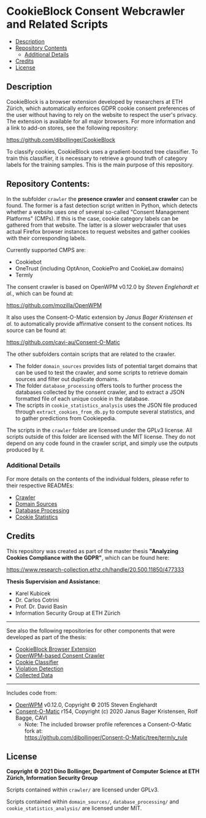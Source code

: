 # CookieBlock Consent Webcrawler and Related Scripts

* [Description](#description)
* [Repository Contents](#repository-contents)
  * [Additional Details](#additional-details)
* [Credits](#credits)
* [License](#license)

## Description

CookieBlock is a browser extension developed by researchers at ETH Zürich, 
which automatically enforces GDPR cookie consent preferences of the user without 
having to rely on the website to respect the user's privacy. The extension is 
available for all major browsers. For more information and a link to add-on stores, 
see the following repository: 

https://github.com/dibollinger/CookieBlock

To classify cookies, CookieBlock uses a gradient-boosted tree classifier. To train this 
classifier, it is necessary to retrieve a ground truth of category labels for the training 
samples. This is the main purpose of this repository.

## Repository Contents:

In the subfolder `crawler` the __presence crawler__ and __consent crawler__ can be found. 
The former is a fast detection script written in Python, which detects whether a website
uses one of several so-called "Consent Management Platforms" (CMPs). If this is the case, 
cookie category labels can be gathered from that website. The latter is a slower webcrawler
that uses actual Firefox browser instances to request websites and gather cookies with their
corresponding labels.

Currently supported CMPS are:
* Cookiebot
* OneTrust (including OptAnon, CookiePro and CookieLaw domains)
* Termly

The consent crawler is based on OpenWPM v0.12.0 by _Steven Englehardt et al._, which can be found at: 

https://github.com/mozilla/OpenWPM

It also uses the Consent-O-Matic extension by _Janus Bager Kristensen et al._ to automatically 
provide affirmative consent to the consent notices. Its source can be found at: 

https://github.com/cavi-au/Consent-O-Matic

The other subfolders contain scripts that are related to the crawler.
* The folder `domain_sources` provides lists of potential target domains that can be used to
  test the crawler, and some scripts to retrieve domain sources and filter out duplicate domains.
* The folder `database_processing` offers tools to further process the databases collected by the 
  consent crawler, and to extract a JSON formatted file of each unique cookie in the database.
* The scripts in `cookie_statistics_analysis` uses the JSON file produced through 
  `extract_cookies_from_db.py` to compute several statistics, and to gather predictions from
  Cookiepedia.

The scripts in the `crawler` folder are licensed under the GPLv3 license. All scripts outside of
this folder are licensed with the MIT license. They do not depend on any code found in the crawler 
script, and simply use the outputs produced by it.

### Additional Details
For more details on the contents of the individual folders, please refer to their respective READMEs:
* [Crawler](crawler/README.md)
* [Domain Sources](domain_sources/README.md)
* [Database Processing](database_processing/README.md)
* [Cookie Statistics](cookie_statistics_analysis/README.md)

## Credits

This repository was created as part of the master thesis __"Analyzing Cookies Compliance with the GDPR"__, 
which can be found here:

https://www.research-collection.ethz.ch/handle/20.500.11850/477333

__Thesis Supervision and Assistance:__
* Karel Kubicek
* Dr. Carlos Cotrini
* Prof. Dr. David Basin
* Information Security Group at ETH Zürich

---
See also the following repositories for other components that were developed as part of the thesis:

* [CookieBlock Browser Extension](https://github.com/dibollinger/CookieBlock)
* [OpenWPM-based Consent Crawler](https://github.com/dibollinger/CookieBlock-Consent-Crawler)
* [Cookie Classifier](https://github.com/dibollinger/CookieBlock-Consent-Classifier)
* [Violation Detection](https://github.com/dibollinger/CookieBlock-Other-Scripts)
* [Collected Data](https://drive.google.com/drive/folders/1P2ikGlnb3Kbb-FhxrGYUPvGpvHeHy5ao)

---
Includes code from:

* [OpenWPM](https://github.com/mozilla/OpenWPM) v0.12.0, Copyright © 2015 Steven Englehardt
* [Consent-O-Matic](https://github.com/cavi-au/Consent-O-Matic) r154, Copyright (c) 2020 Janus Bager Kristensen, Rolf Bagge, CAVI
    * Note: The included browser profile references a Consent-O-Matic fork at:  
      https://github.com/dibollinger/Consent-O-Matic/tree/termly_rule

## License

__Copyright © 2021 Dino Bollinger, Department of Computer Science at ETH Zürich, Information Security Group__

Scripts contained within `crawler/` are licensed under GPLv3. 

Scripts contained within `domain_sources/`, `database_processing/` and `cookie_statistics_analysis/` are licensed under MIT.
